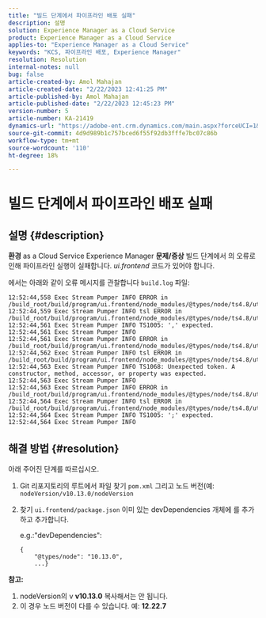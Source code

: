 ```yaml
---
title: "빌드 단계에서 파이프라인 배포 실패"
description: 설명
solution: Experience Manager as a Cloud Service
product: Experience Manager as a Cloud Service
applies-to: "Experience Manager as a Cloud Service"
keywords: "KCS, 파이프라인 배포, Experience Manager"
resolution: Resolution
internal-notes: null
bug: false
article-created-by: Amol Mahajan
article-created-date: "2/22/2023 12:41:25 PM"
article-published-by: Amol Mahajan
article-published-date: "2/22/2023 12:45:23 PM"
version-number: 5
article-number: KA-21419
dynamics-url: "https://adobe-ent.crm.dynamics.com/main.aspx?forceUCI=1&pagetype=entityrecord&etn=knowledgearticle&id=54614d32-aeb2-ed11-83fe-6045bd0065b6"
source-git-commit: 4d9d989b1c757bced6f55f92db3fffe7bc07c86b
workflow-type: tm+mt
source-wordcount: '110'
ht-degree: 18%

---
```


# 빌드 단계에서 파이프라인 배포 실패

## 설명 {#description}

<b>환경</b>
as a Cloud Service Experience Manager
<b>문제/증상</b>
빌드 단계에서 의 오류로 인해 파이프라인 실행이 실패합니다. *ui.frontend* 코드가 있어야 합니다.

에서는 아래와 같이 오류 메시지를 관찰합니다 `build.log` 파일:


```
12:52:44,558 Exec Stream Pumper INFO ERROR in /build_root/build/program/ui.frontend/node_modules/@types/node/ts4.8/util.d.ts
12:52:44,559 Exec Stream Pumper INFO tsl ERROR in /build_root/build/program/ui.frontend/node_modules/@types/node/ts4.8/util.d.ts(1485,42)
12:52:44,561 Exec Stream Pumper INFO TS1005: ',' expected.
12:52:44,561 Exec Stream Pumper INFO
12:52:44,561 Exec Stream Pumper INFO ERROR in /build_root/build/program/ui.frontend/node_modules/@types/node/ts4.8/util.d.ts
12:52:44,562 Exec Stream Pumper INFO tsl ERROR in /build_root/build/program/ui.frontend/node_modules/@types/node/ts4.8/util.d.ts(1485,44)
12:52:44,563 Exec Stream Pumper INFO TS1068: Unexpected token. A constructor, method, accessor, or property was expected.
12:52:44,563 Exec Stream Pumper INFO
12:52:44,563 Exec Stream Pumper INFO ERROR in /build_root/build/program/ui.frontend/node_modules/@types/node/ts4.8/util.d.ts
12:52:44,564 Exec Stream Pumper INFO tsl ERROR in /build_root/build/program/ui.frontend/node_modules/@types/node/ts4.8/util.d.ts(1485,57)
12:52:44,564 Exec Stream Pumper INFO TS1005: ';' expected.
12:52:44,564 Exec Stream Pumper INFO
```



## 해결 방법 {#resolution}

아래 주어진 단계를 따르십시오.<br>
1. Git 리포지토리의 루트에서 파일 찾기 `pom.xml` 그리고 노드 버전(예: `nodeVersion/v10.13.0/nodeVersion`
2. 찾기 `ui.frontend/package.json` 이미 있는 devDependencies 개체에 를 추가하고 추가합니다.

   e.g.:&quot;devDependencies&quot;:


   ```
   {
       "@types/node": "10.13.0",
       ...}
   ```


<b>참고:</b>

1. nodeVersion의 v <b>v10.13.0</b> 복사해서는 안 됩니다.
2. 이 경우 노드 버전이 다를 수 있습니다. 예: <b>12.22.7</b>

